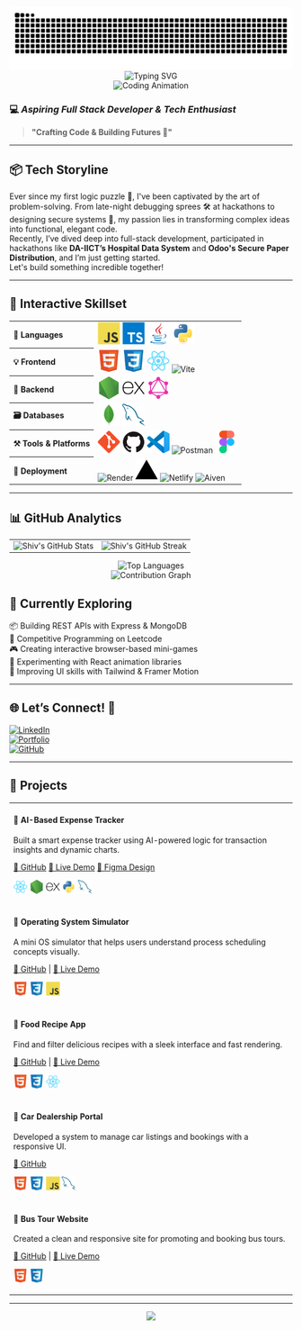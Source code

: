 <picture>
  <source media="(prefers-color-scheme: dark)" srcset="https://github.com/patelshiv0804/patelshiv0804/blob/output/github-contribution-grid-snake-dark.svg">
  <source media="(prefers-color-scheme: light)" srcset="https://github.com/patelshiv0804/patelshiv0804/blob/output/github-contribution-grid-snake.svg">
  <img alt="snake animation" src="https://github.com/patelshiv0804/patelshiv0804/blob/output/github-contribution-grid-snake.svg">
</picture>

<!-- 🧑‍💻 Hero Banner -
<!-- You can replace this with a Spline embed GIF or other Lottie animation turned GIF -->
<div align="center">
  <img src="https://readme-typing-svg.herokuapp.com?font=Fira+Code&size=30&duration=1500&pause=500&color=00D8FF&center=true&vCenter=true&multiline=true&width=800&height=150&lines=Hi+there!+I'm+Shiv+Patel+%F0%9F%91%8B;Aspiring+Full+Stack+Developer;Tech+Enthusiast+%26+Problem+Solver" alt="Typing SVG" />
</div>

<div align="center">
  <img src="https://github.com/shivpatel/shivpatel/blob/main/assets/coding-animation.gif" width="400" alt="Coding Animation"/>
</div> 

### 💻 *Aspiring Full Stack Developer & Tech Enthusiast*  
> **"Crafting Code & Building Futures 🚀"**

---

## 📦 Tech Storyline

Ever since my first logic puzzle 🧩, I've been captivated by the art of problem-solving. From late-night debugging sprees 🛠️ at hackathons to designing secure systems 🔐, my passion lies in transforming complex ideas into functional, elegant code.  
Recently, I’ve dived deep into full-stack development, participated in hackathons like **DA-IICT’s Hospital Data System** and **Odoo's Secure Paper Distribution**, and I’m just getting started.  
Let's build something incredible together!

---
<h2>🧰 Interactive Skillset</h2>

<table>
  <!-- Languages -->
  <tr>
    <th align="left">🎯 Languages</th>
    <td>
      <img src="https://raw.githubusercontent.com/devicons/devicon/master/icons/javascript/javascript-original.svg" width="40" title="JavaScript"/>
      <img src="https://raw.githubusercontent.com/devicons/devicon/master/icons/typescript/typescript-original.svg" width="40" title="TypeScript"/>
      <img src="https://raw.githubusercontent.com/devicons/devicon/master/icons/java/java-original.svg" width="40" title="Java"/>
      <img src="https://raw.githubusercontent.com/devicons/devicon/master/icons/python/python-original.svg" width="40" title="Python"/>
    </td>
  </tr>

  <!-- Frontend -->
  <tr>
    <th align="left">💡 Frontend</th>
    <td>
      <img src="https://raw.githubusercontent.com/devicons/devicon/master/icons/html5/html5-original.svg" width="40" title="HTML5"/>
      <img src="https://raw.githubusercontent.com/devicons/devicon/master/icons/css3/css3-original.svg" width="40" title="CSS3"/>
      <img src="https://raw.githubusercontent.com/devicons/devicon/master/icons/react/react-original.svg" width="40" title="React"/>
      <img src="https://vitejs.dev/logo.svg" width="40" title="Vite"/>
    </td>
  </tr>

  <!-- Backend -->
  <tr>
    <th align="left">🧠 Backend</th>
    <td>
      <img src="https://raw.githubusercontent.com/devicons/devicon/master/icons/nodejs/nodejs-original.svg" width="40" title="Node.js"/>
      <img src="https://raw.githubusercontent.com/devicons/devicon/master/icons/express/express-original.svg" width="40" title="Express.js"/>
      <img src="https://raw.githubusercontent.com/devicons/devicon/master/icons/graphql/graphql-plain.svg" width="40" title="GraphQL"/>
    </td>
  </tr>

  <!-- Databases -->
  <tr>
    <th align="left">🗃️ Databases</th>
    <td>
      <img src="https://raw.githubusercontent.com/devicons/devicon/master/icons/mongodb/mongodb-original.svg" width="40" title="MongoDB"/>
      <img src="https://raw.githubusercontent.com/devicons/devicon/master/icons/mysql/mysql-original.svg" width="40" title="MySQL"/>
    </td>
  </tr>

  <!-- Tools -->
  <tr>
    <th align="left">⚒ Tools & Platforms</th>
    <td>
      <img src="https://raw.githubusercontent.com/devicons/devicon/master/icons/git/git-original.svg" width="40" title="Git"/>
      <img src="https://raw.githubusercontent.com/devicons/devicon/master/icons/github/github-original.svg" width="40" title="GitHub"/>
      <img src="https://raw.githubusercontent.com/devicons/devicon/master/icons/vscode/vscode-original.svg" width="40" title="VS Code"/>
      <img src="https://www.vectorlogo.zone/logos/getpostman/getpostman-icon.svg" width="40" title="Postman"/>
      <img src="https://raw.githubusercontent.com/devicons/devicon/master/icons/figma/figma-original.svg" width="40" title="Figma"/>
    </td>
  </tr>

  <!-- Deployment -->
  <tr>
    <th align="left">🚀 Deployment</th>
    <td>
      <img src="https://www.vectorlogo.zone/logos/render/render-icon.svg" width="40" title="Render"/>
      <img src="https://raw.githubusercontent.com/devicons/devicon/master/icons/vercel/vercel-original.svg" width="40" title="Vercel"/>
      <img src="https://www.vectorlogo.zone/logos/netlify/netlify-icon.svg" width="40" title="Netlify"/>
      <img src="https://aiven.io/images/aiven/aiven-favicon.ico" width="40" title="Aiven"/>
    </td>
  </tr>
</table>


---

## 📊 GitHub Analytics
<div align="center">
  <table>
    <tr>
      <td>
        <img src="https://github-readme-stats.vercel.app/api?username=patelshiv0804&show_icons=true&theme=radical&hide_border=true&count_private=true" alt="Shiv's GitHub Stats" />
      </td>
      <td>
        <img src="https://github-readme-streak-stats.herokuapp.com/?user=patelshiv0804&theme=radical&hide_border=true" alt="Shiv's GitHub Streak" />
      </td>
    </tr>
  </table>
</div>
<div align="center">
  <img src="https://github-readme-stats.vercel.app/api/top-langs/?username=patelshiv0804&theme=radical&hide_border=true&layout=compact&card_width=445" alt="Top Languages" />
</div>
<div align="center">
  <img src="https://github-readme-activity-graph.vercel.app/graph?username=patelshiv0804&bg_color=0d1117&color=00d8ff&line=00d8ff&point=ff6b6b&area=true&hide_border=true" alt="Contribution Graph" />
</div>


## 🧠 Currently Exploring

📦 Building REST APIs with Express & MongoDB  
🧩 Competitive Programming on Leetcode  
🎮 Creating interactive browser-based mini-games  
🧪 Experimenting with React animation libraries  
🎨 Improving UI skills with Tailwind & Framer Motion

---

## 🌐 Let’s Connect! 👋

[![LinkedIn](https://img.shields.io/badge/LinkedIn-blue?style=for-the-badge&logo=linkedin&logoColor=white)](https://www.linkedin.com/in/shivpatel-webdev/)  
[![Portfolio](https://img.shields.io/badge/Portfolio-000?style=for-the-badge&logo=firefox-browser&logoColor=white)](https://patelshiv0804.github.io/portfolio/)  
[![GitHub](https://img.shields.io/badge/GitHub-000?style=for-the-badge&logo=github&logoColor=white)](https://github.com/patelshiv0804)

---

## 🚀 Projects

<table>
  <tr>
    <td valign="top">
      <h4>🔹 AI-Based Expense Tracker</h4>
      <p>Built a smart expense tracker using AI-powered logic for transaction insights and dynamic charts.</p>
      <p>
        <a href="https://github.com/patelshiv0804/Xpensa" target="_blank">📂 GitHub</a>
        <a href="https://xpensa-black.vercel.app/" target="_blank">🔗 Live Demo</a>
         <a href="https://www.figma.com/design/nlnwS8tOGiQV0lK6vSxPdp/Techlogy?node-id=416-508&t=4JxqynrAvIuL6mzM-1" target="_blank">🎨 Figma Design</a>
      </p>
      <p>
        <img src="https://raw.githubusercontent.com/devicons/devicon/master/icons/react/react-original.svg" width="25" title="React.js"/>
        <img src="https://raw.githubusercontent.com/devicons/devicon/master/icons/nodejs/nodejs-original.svg" width="25" title="Node.js"/>
        <img src="https://raw.githubusercontent.com/devicons/devicon/master/icons/express/express-original.svg" width="25" title="Express.js"/>
        <img src="https://raw.githubusercontent.com/devicons/devicon/master/icons/python/python-original.svg" width="25" title="Python"/>
        <img src="https://raw.githubusercontent.com/devicons/devicon/master/icons/mysql/mysql-original.svg" width="25" title="SQL"/>
      </p>
    </td>
  </tr>

   <tr>
    <td valign="top">
      <h4>🔹 Operating System Simulator</h4>
      <p>A mini OS simulator that helps users understand process scheduling concepts visually.</p>
      <p>
        <a href="https://github.com/patelshiv0804/Os-simulator-" target="_blank">📂 GitHub</a> | 
        <a href="https://patelshiv0804.github.io/Os-simulator-/index.html" target="_blank">🔗 Live Demo</a>
      </p>
      <p>
        <img src="https://raw.githubusercontent.com/devicons/devicon/master/icons/html5/html5-original.svg" width="25" title="HTML"/>
        <img src="https://raw.githubusercontent.com/devicons/devicon/master/icons/css3/css3-original.svg" width="25" title="CSS"/>
        <img src="https://raw.githubusercontent.com/devicons/devicon/master/icons/javascript/javascript-original.svg" width="25" title="JavaScript"/>
      </p>
    </td>
  </tr>
  
  <tr>
    <td valign="top">
      <h4>🔹 Food Recipe App</h4>
      <p>Find and filter delicious recipes with a sleek interface and fast rendering.</p>
      <p>
        <a href="https://github.com/patelshiv0804/ReactJS/tree/main/foodapp" target="_blank">📂 GitHub</a> | 
        <a href="https://foodrecipe-oxxt.onrender.com/" target="_blank">🔗 Live Demo</a>
      </p>
      <p>
        <img src="https://raw.githubusercontent.com/devicons/devicon/master/icons/html5/html5-original.svg" width="25" title="HTML"/>
        <img src="https://raw.githubusercontent.com/devicons/devicon/master/icons/css3/css3-original.svg" width="25" title="CSS"/>
        <img src="https://raw.githubusercontent.com/devicons/devicon/master/icons/react/react-original.svg" width="25" title="React.js"/>
      </p>
    </td>
  </tr>

  <tr>
    <td valign="top">
      <h4>🔹 Car Dealership Portal</h4>
      <p>Developed a system to manage car listings and bookings with a responsive UI.</p>
      <p>
        <a href="https://github.com/patelshiv0804/car_dealership_project" target="_blank">📂 GitHub</a>
      </p>
      <p>
        <img src="https://raw.githubusercontent.com/devicons/devicon/master/icons/html5/html5-original.svg" width="25" title="HTML"/>
        <img src="https://raw.githubusercontent.com/devicons/devicon/master/icons/css3/css3-original.svg" width="25" title="CSS"/>
        <img src="https://raw.githubusercontent.com/devicons/devicon/master/icons/javascript/javascript-original.svg" width="25" title="JavaScript"/>
        <img src="https://raw.githubusercontent.com/devicons/devicon/master/icons/mysql/mysql-original.svg" width="25" title="SQL"/>
      </p>
    </td>
  </tr>

  <tr>
    <td valign="top">
      <h4>🔹 Bus Tour Website</h4>
      <p>Created a clean and responsive site for promoting and booking bus tours.</p>
      <p>
        <a href="https://github.com/patelshiv0804/newrepo" target="_blank">📂 GitHub</a> | 
        <a href="https://patelshiv0804.github.io/newrepo/" target="_blank">🔗 Live Demo</a>
      </p>
      <p>
        <img src="https://raw.githubusercontent.com/devicons/devicon/master/icons/html5/html5-original.svg" width="25" title="HTML"/>
        <img src="https://raw.githubusercontent.com/devicons/devicon/master/icons/css3/css3-original.svg" width="25" title="CSS"/>
      </p>
    </td>
  </tr>
</table>

---

<p align="center"> <img src="https://capsule-render.vercel.app/api?type=waving&color=0:FDAF39,100:FF5733&height=200&section=footer&text=Thanks+for+visiting!+💛&fontSize=30&fontColor=ffffff" /> </p>  

<!--
**patelshiv0804/patelshiv0804** is a ✨ _special_ ✨ repository because its `README.md` (this file) appears on your GitHub profile.

Here are some ideas to get you started:

- 🔭 I’m currently working on ...
- 🌱 I’m currently learning ...
- 👯 I’m looking to collaborate on ...
- 🤔 I’m looking for help with ...
- 💬 Ask me about ...
- 📫 How to reach me: ...
- 😄 Pronouns: ...
- ⚡ Fun fact: ...
-->
